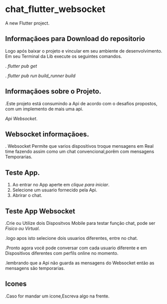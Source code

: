 # chat_flutter_websocket

A new Flutter project.

## Informaçãoes para Download do repositorio

Logo após baixar o projeto e vincular em seu ambiente de desenvolvimento.
Em seu Terminal da Lib execute os seguintes comandos.

. *flutter pub get*


. *flutter pub run build_runner build*

## Informaçãoes sobre o Projeto.

.Este projeto está consumindo a Api de acordo com o desafios propostos,
com um implemento de mais uma api. 

*Api Websocket*.

## Websocket informaçãoes.

. Websocket Permite que varios dispositivos troque mensagens em Real time fazendo assim como um chat convencional,porêm com mensagens Temporarias.

## Teste App.

1. Ao entrar no App aperte em *clique para iniciar*.
2. Selecione um usuario fornecido pela Api.
3. Abrirar o chat.

## Teste App Websocket  

.Crie ou Utilize dois Dispositvos Mobile para testar função chat, pode ser *Fisico ou Virtual*.


.logo apos isto selecione dois usuarios diferentes, entre no chat.


.Pronto agora você pode conversar com cada usuario diferente e em Dispositivos diferentes  com perfils online no momento. 


.lembrando que a Api não guarda as mensagens do Websocket então as mensagens são temporarias.

## Icones 

.Caso for mandar um icone,Escreva algo na frente.  